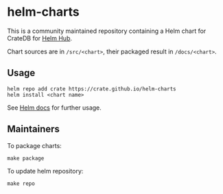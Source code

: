 # helm-charts

This is a community maintained repository containing a Helm chart for CrateDB
for [Helm Hub](https://hub.helm.sh/charts/crate).

Chart sources are in `/src/<chart>`, their packaged result in `/docs/<chart>`.


## Usage

```
helm repo add crate https://crate.github.io/helm-charts
helm install <chart name>
```

See [Helm docs](https://helm.sh/docs/helm) for further usage.

## Maintainers

To package charts:
```
make package
```

To update helm repository:
```
make repo
```
